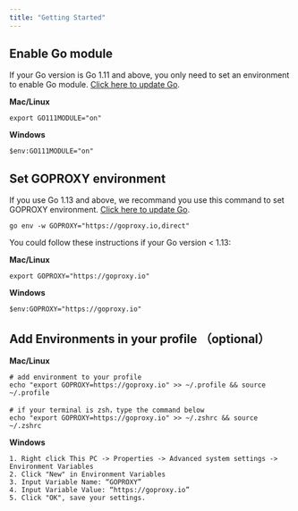 ```yaml
---
title: "Getting Started"
---
```


## Enable Go module

If your Go version is Go 1.11 and above, you only need to set an environment to enable Go module. [Click here to update Go](https://golang.org/dl/).

**Mac/Linux**

```shell
export GO111MODULE="on"
```
**Windows**

```shell
$env:GO111MODULE="on"
```

## Set GOPROXY environment

If you use Go 1.13 and above, we recommand you use this command to set GOPROXY environment. [Click here to update Go](https://golang.org/dl/).


```shell
go env -w GOPROXY="https://goproxy.io,direct"
```


You could follow these instructions if your Go version < 1.13:

**Mac/Linux**

```shell
export GOPROXY="https://goproxy.io"
```
**Windows**

```shell
$env:GOPROXY="https://goproxy.io"
```

## Add Environments in your profile （optional）

**Mac/Linux**

```shell
# add environment to your profile
echo "export GOPROXY=https://goproxy.io" >> ~/.profile && source ~/.profile

# if your terminal is zsh，type the command below
echo "export GOPROXY=https://goproxy.io" >> ~/.zshrc && source ~/.zshrc
```

**Windows**

```
1. Right click This PC -> Properties -> Advanced system settings -> Environment Variables
2. Click "New" in Environment Variables
3. Input Variable Name: “GOPROXY”
4. Input Variable Value: “https://goproxy.io”
5. Click "OK", save your settings.
```
